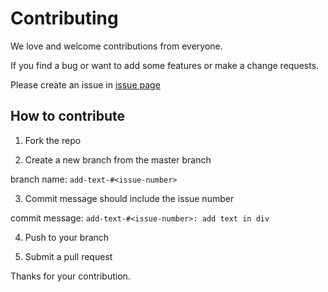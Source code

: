 # Contributing

We love and welcome contributions from everyone.

If you find a bug or want to add some features or make a change requests.

Please create an issue in [issue page](https://github.com/yeukfei02/imageSearchApi/issues)

## How to contribute

1. Fork the repo

2. Create a new branch from the master branch

 branch name: `add-text-#<issue-number>`

3. Commit message should include the issue number

 commit message: `add-text-#<issue-number>: add text in div`

4. Push to your branch

5. Submit a pull request

Thanks for your contribution.
